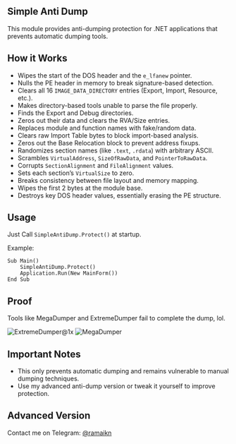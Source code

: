 ## Simple Anti Dump
This module provides anti-dumping protection for .NET applications that prevents automatic dumping tools.

## How it Works

- Wipes the start of the DOS header and the `e_lfanew` pointer.
- Nulls the PE header in memory to break signature-based detection.
- Clears all 16 `IMAGE_DATA_DIRECTORY` entries (Export, Import, Resource, etc.).
- Makes directory-based tools unable to parse the file properly.
- Finds the Export and Debug directories.
- Zeros out their data and clears the RVA/Size entries.
- Replaces module and function names with fake/random data.
- Clears raw Import Table bytes to block import-based analysis.
- Zeros out the Base Relocation block to prevent address fixups.
- Randomizes section names (like `.text`, `.rdata`) with arbitrary ASCII.
- Scrambles `VirtualAddress`, `SizeOfRawData`, and `PointerToRawData`.
- Corrupts `SectionAlignment` and `FileAlignment` values.
- Sets each section’s `VirtualSize` to zero.
- Breaks consistency between file layout and memory mapping.
- Wipes the first 2 bytes at the module base.
- Destroys key DOS header values, essentially erasing the PE structure.

## Usage
Just Call `SimpleAntiDump.Protect()` at startup.

Example:

```vb.net
Sub Main()
    SimpleAntiDump.Protect()
    Application.Run(New MainForm())
End Sub
```

## Proof
Tools like MegaDumper and ExtremeDumper fail to complete the dump, lol.

![ExtremeDumper@1x](https://github.com/user-attachments/assets/56948b3b-b8a7-4767-a94d-4e2725728b94) ![MegaDumper](https://github.com/user-attachments/assets/8fc016f3-e231-4189-a8d0-d3374f065056)

## Important Notes
- This only prevents automatic dumping and remains vulnerable to manual dumping techniques.
- Use my advanced anti-dump version or tweak it yourself to improve protection.

## Advanced Version
Contact me on Telegram: [@ramaikn](https://t.me/ramaikn)
